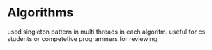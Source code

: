 # Algorithms
used singleton pattern in multi threads in each algoritm.
useful for cs students or competetive programmers for reviewing.
